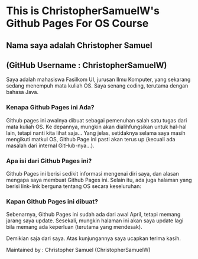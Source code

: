# This is ChristopherSamuelW's Github Pages For OS Course

## Nama saya adalah Christopher Samuel 
## (GitHub Username : ChristopherSamuelW)
Saya adalah mahasiswa Fasilkom UI, jurusan Ilmu Komputer, yang sekarang sedang menempuh mata kuliah OS.
Saya senang coding, terutama dengan bahasa Java.

### Kenapa Github Pages ini Ada?
Github pages ini awalnya dibuat sebagai pemenuhan salah satu tugas dari mata kuliah OS. Ke depannya, mungkin
akan dialihfungsikan untuk hal-hal lain, tetapi nanti kita lihat saja...
Yang jelas, setidaknya selama saya masih mengikuti matkul OS, Github Page ini pasti akan terus up (kecuali ada
masalah dari internal GitHub-nya...).

### Apa isi dari Github Pages ini?
Github Pages ini berisi sedikit informasi mengenai diri saya, dan alasan mengapa saya membuat Github Pages ini.
Selain itu, ada juga halaman yang berisi link-link berguna tentang OS secara keseluruhan:

### Kapan Github Pages ini dibuat?
Sebenarnya, Github Pages ini sudah ada dari awal April, tetapi memang jarang saya update. Sesekali, mungkin halaman
ini akan saya update lagi bila memang ada keperluan (terutama yang mendesak).

Demikian saja dari saya. Atas kunjungannya saya ucapkan terima kasih.

Maintained by : Christopher Samuel (ChristopherSamuelW)

